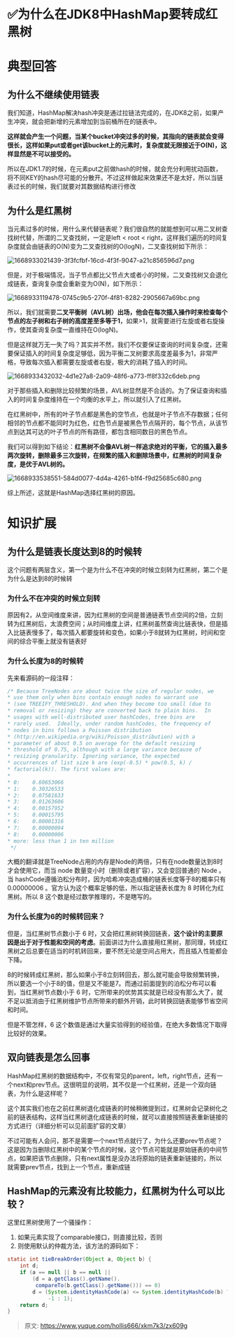 # ✅为什么在JDK8中HashMap要转成红黑树

# 典型回答
## 为什么不继续使用链表


我们知道，HashMap解决hash冲突是通过拉链法完成的，在JDK8之前，如果产生冲突，就会把新增的元素增加到当前桶所在的链表中。



**这样就会产生一个问题，当某个bucket冲突过多的时候，其指向的链表就会变得很长，这样如果put或者get该bucket上的元素时，复杂度就无限接近于O(N)，这样显然是不可以接受的。**



所以在JDK1.7的时候，在元素put之前做hash的时候，就会充分利用扰动函数，将不同KEY的hash尽可能的分散开。不过这样做起来效果还不是太好，所以当链表过长的时候，我们就要对其数据结构进行修改



## 为什么是红黑树


当元素过多的时候，用什么来代替链表呢？我们很自然的就能想到可以用二叉树查找树代替，所谓的二叉查找树，一定是left < root < right，这样我们遍历的时间复杂度就会由链表的O(N)变为二叉查找树的O(logN)，二叉查找树如下所示：



![1668933021439-3f3fcfbf-16cd-4f3f-9047-a21c856596d7.png](./img/QnhIOZOETbUQChDB/1668933021439-3f3fcfbf-16cd-4f3f-9047-a21c856596d7-274074.png)



但是，对于极端情况，当子节点都比父节点大或者小的时候，二叉查找树又会退化成链表，查询复杂度会重新变为O(N)，如下所示：



![1668933119478-0745c9b5-270f-4f81-8282-2905667a69bc.png](./img/QnhIOZOETbUQChDB/1668933119478-0745c9b5-270f-4f81-8282-2905667a69bc-699067.png)



所以，我们就需要**二叉平衡树（AVL树）**出场，他会在每次插入操作时来检查**每个节点的左子树和右子树的高度差至多等于1**<font style="color:rgb(0, 0, 0);">，</font>如果>1，就需要进行左旋或者右旋操作，使其查询复杂度一直维持在O(logN)。

<font style="color:rgb(0, 0, 0);"></font>

但是这样就万无一失了吗？其实并不然，我们不仅要保证查询的时间复杂度，还需要保证插入的时间复杂度足够低，因为平衡二叉树要求高度差最多为1，非常严格，导致每次插入都需要左旋或者右旋，极大的消耗了插入的时间。



![1668933432032-4d1e27a8-2a09-48f6-a773-ff8f332c6deb.png](./img/QnhIOZOETbUQChDB/1668933432032-4d1e27a8-2a09-48f6-a773-ff8f332c6deb-174661.png)

对于那些插入和删除比较频繁的场景，AVL树显然是不合适的。为了保证查询和插入的时间复杂度维持在一个均衡的水平上，所以就引入了红黑树。



在红黑树中，所有的叶子节点都是黑色的空节点，也就是叶子节点不存数据；任何相邻的节点都不能同时为红色，红色节点是被黑色节点隔开的，每个节点，从该节点到达其可达的叶子节点的所有路径，都包含相同数目的黑色节点。



我们可以得到如下结论：**红黑树不会像AVL树一样追求绝对的平衡，它的插入最多两次旋转，删除最多三次旋转，在频繁的插入和删除场景中，红黑树的时间复杂度，是优于AVL树的。**



![1668933538551-584d0077-4d4a-4261-b1f4-f9d25685c680.png](./img/QnhIOZOETbUQChDB/1668933538551-584d0077-4d4a-4261-b1f4-f9d25685c680-072557.png)



综上所述，这就是HashMap选择红黑树的原因。

# 知识扩展


## 为什么是链表长度达到8的时候转
这个问题有两层含义，第一个是为什么不在冲突的时候立刻转为红黑树，第二个是为什么是达到8的时候转



### 为什么不在冲突的时候立刻转
原因有2，从空间维度来讲，因为红黑树的空间是普通链表节点空间的2倍，立刻转为红黑树后，太浪费空间；从时间维度上讲，红黑树虽然查询比链表快，但是插入比链表慢多了，每次插入都要旋转和变色，如果小于8就转为红黑树，时间和空间的综合平衡上就没有链表好



### 为什么长度为8的时候转
先来看源码的一段注释：

```java
/* Because TreeNodes are about twice the size of regular nodes, we
* use them only when bins contain enough nodes to warrant use
* (see TREEIFY_THRESHOLD). And when they become too small (due to
* removal or resizing) they are converted back to plain bins.  In
* usages with well-distributed user hashCodes, tree bins are
* rarely used.  Ideally, under random hashCodes, the frequency of
* nodes in bins follows a Poisson distribution
* (http://en.wikipedia.org/wiki/Poisson_distribution) with a
* parameter of about 0.5 on average for the default resizing
* threshold of 0.75, although with a large variance because of
* resizing granularity. Ignoring variance, the expected
* occurrences of list size k are (exp(-0.5) * pow(0.5, k) /
* factorial(k)). The first values are:
*
* 0:    0.60653066
* 1:    0.30326533
* 2:    0.07581633
* 3:    0.01263606
* 4:    0.00157952
* 5:    0.00015795
* 6:    0.00001316
* 7:    0.00000094
* 8:    0.00000006
* more: less than 1 in ten million
 */
```



大概的翻译就是TreeNode占用的内存是Node的两倍，只有在node数量达到8时才会使用它，而当 node 数量变小时（删除或者扩容），又会变回普通的 Node 。当 hashCode遵循泊松分布时，因为哈希冲突造成桶的链表长度等于8的概率只有0.00000006 。官方认为这个概率足够的低，所以指定链表长度为 8 时转化为红黑树。所以 8 这个数是经过数学推理的，不是瞎写的。

<font style="color:rgb(85, 85, 85);"></font>

### 为什么长度为6的时候转回来？


但是，当红黑树节点数小于 6 时，又会把红黑树转换回链表，**这个设计的主要原因是出于对于性能和空间的考虑**。前面讲过为什么直接用红黑树，那同理，转成红黑树之后总要在适当的时机转回来，要不然无论是空间占用大，而且插入性能都会下降。



8的时候转成红黑树，那么如果小于8立刻转回去，那么就可能会导致频繁转换，所以要选一个小于8的值，但是又不能是7。而通过前面提到的泊松分布可以看到，当红黑树节点数小于 6 时，它所带来的优势其实就是已经没有那么大了，就不足以抵消由于红黑树维护节点所带来的额外开销，此时转换回链表能够节省空间和时间。



但是不管怎样，6 这个数值是通过大量实验得到的经验值，在绝大多数情况下取得比较好的效果。



## 双向链表是怎么回事
HashMap红黑树的数据结构中，不仅有常见的parent，left，right节点，还有一个next和prev节点。这很明显的说明，其不仅是一个红黑树，还是一个双向链表，为什么是这样呢？



这个其实我们也在之前红黑树退化成链表的时候稍微提到过，红黑树会记录树化之前的链表结构，这样当红黑树退化成链表的时候，就可以直接按照链表重新链接的方式进行（详细分析可以见前面扩容的文章）



不过可能有人会问，那不是需要一个next节点就行了，为什么还要prev节点呢？这是因为当删除红黑树中的某个节点的时候，这个节点可能就是原始链表的中间节点，如果把该节点删除，只有next属性是没办法将原始的链表重新链接的，所以就需要prev节点，找到上一个节点，重新成链

## HashMap的元素没有比较能力，红黑树为什么可以比较？
这里红黑树使用了一个骚操作：



1. 如果元素实现了comparable接口，则直接比较，否则
2. 则使用默认的仲裁方法，该方法的源码如下：

```java
static int tieBreakOrder(Object a, Object b) {
    int d;
    if (a == null || b == null ||
        (d = a.getClass().getName().
         compareTo(b.getClass().getName())) == 0)
        d = (System.identityHashCode(a) <= System.identityHashCode(b) ?
             -1 : 1);
    return d;
}
```











> 原文: <https://www.yuque.com/hollis666/xkm7k3/zx609g>